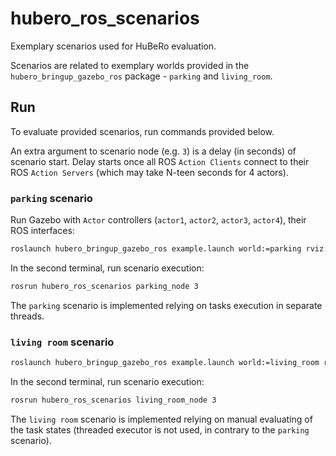 # hubero_ros_scenarios

Exemplary scenarios used for HuBeRo evaluation.

Scenarios are related to exemplary worlds provided in the `hubero_bringup_gazebo_ros` package - `parking` and `living_room`.

## Run

To evaluate provided scenarios, run commands provided below.

An extra argument to scenario node (e.g. `3`) is a delay (in seconds) of scenario start. Delay starts once all ROS `Action Clients` connect to their ROS `Action Servers` (which may take N-teen seconds for 4 actors).

### `parking` scenario

Run Gazebo with `Actor` controllers (`actor1`, `actor2`, `actor3`, `actor4`), their ROS interfaces:

```bash
roslaunch hubero_bringup_gazebo_ros example.launch world:=parking rviz:=false
```

In the second terminal, run scenario execution:

```bash
rosrun hubero_ros_scenarios parking_node 3
```

The `parking` scenario is implemented relying on tasks execution in separate threads.

### `living room` scenario


```bash
roslaunch hubero_bringup_gazebo_ros example.launch world:=living_room rviz:=false
```

In the second terminal, run scenario execution:

```bash
rosrun hubero_ros_scenarios living_room_node 3
```

The `living room` scenario is implemented relying on manual evaluating of the task states (threaded executor is not used, in contrary to the `parking` scenario).
